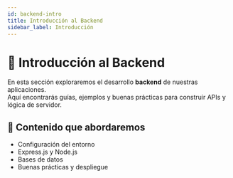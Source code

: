 ```yaml
---
id: backend-intro
title: Introducción al Backend
sidebar_label: Introducción
---
```


# 🧠 Introducción al Backend

En esta sección exploraremos el desarrollo **backend** de nuestras aplicaciones.  
Aquí encontrarás guías, ejemplos y buenas prácticas para construir APIs y lógica de servidor.

## 📌 Contenido que abordaremos

- Configuración del entorno
- Express.js y Node.js
- Bases de datos
- Buenas prácticas y despliegue
